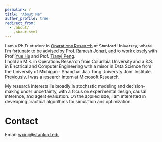```yaml
---
permalink: /
title: "About Me"
author_profile: true
redirect_from: 
  - /about/
  - /about.html
---
```


I am a Ph.D. student in [Operations Research](https://or.stanford.edu/) at Stanford University, where I’m fortunate to be advised by Prof. [Ramesh Johari](https://web.stanford.edu/~rjohari/), and to work closely with Prof. [Yue Hu](https://gsb-faculty.stanford.edu/yue-hu/) and Prof. [Tianyi Peng](https://tianyipeng.github.io/).  
I hold an M.S. in Operations Research from Columbia University and a B.S. in Electrical and Computer Engineering with a minor in Data Science from the University of Michigan - Shanghai Jiao Tong University Joint Institute. Previously, I was a research intern at Microsoft Research.

My research interests lie broadly in stochastic modeling and decision-making under uncertainty, with a focus on experimental design, causal inference, and agent evaluation. On the applied side, I am interested in developing practical algorithms for simulation and optimization.

Contact
======
Email: wxing@stanford.edu